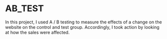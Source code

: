 # AB_TEST

In this project, I used A / B testing to measure the effects of a change on the website on the control and test group. Accordingly, I took action by looking at how the sales were affected.
